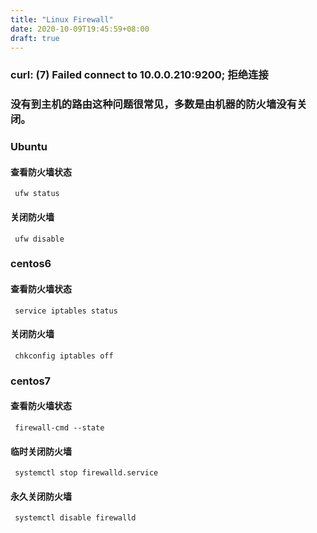 ```yaml
---
title: "Linux Firewall"
date: 2020-10-09T19:45:59+08:00
draft: true
---
```


###  curl: (7) Failed connect to 10.0.0.210:9200; 拒绝连接

###  没有到主机的路由这种问题很常见，多数是由机器的防火墙没有关闭。

###  Ubuntu

####  查看防火墙状态

     ufw status

####  关闭防火墙

     ufw disable

###  centos6

####  查看防火墙状态

     service iptables status

####  关闭防火墙

     chkconfig iptables off

###  centos7

####  查看防火墙状态

     firewall-cmd --state

####  临时关闭防火墙

     systemctl stop firewalld.service

####  永久关闭防火墙

     systemctl disable firewalld
